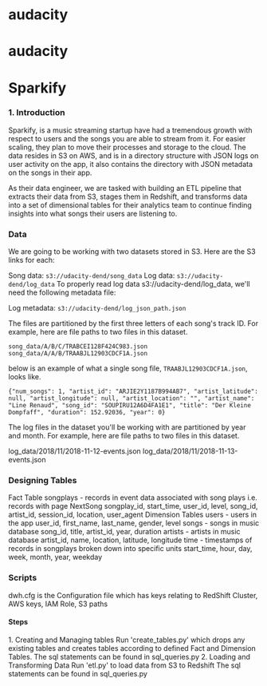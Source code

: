 # audacity
# audacity

<h1>Sparkify</h1>
<h3>1. Introduction</h3>

Sparkify, is a music streaming startup have had a tremendous growth with respect to users and the songs you are able to stream from it. For easier scaling, they plan to move their processes and storage to the cloud. The data resides in S3 on AWS, and is in a directory structure with JSON logs on user activity on the app, it also contains the directory with JSON metadata on the songs in their app.

As their data engineer, we are tasked with building an ETL pipeline that extracts their data from S3, stages them in Redshift, and transforms data into a set of dimensional tables for their analytics team to continue finding insights into what songs their users are listening to.

<h3>Data</h3>


We are going to be working with two datasets stored in S3. Here are the S3 links for each:

Song data: `s3://udacity-dend/song_data`
Log data: `s3://udacity-dend/log_data`
To properly read log data s3://udacity-dend/log_data, we'll need the following metadata file:

Log metadata: `s3://udacity-dend/log_json_path.json`

The files are partitioned by the first three letters of each song's track ID. For example, here are file paths to two files in this dataset.

`song_data/A/B/C/TRABCEI128F424C983.json
song_data/A/A/B/TRAABJL12903CDCF1A.json`

below is an example of what a single song file, `TRAABJL12903CDCF1A.json`, looks like.

`{"num_songs": 1, "artist_id": "ARJIE2Y1187B994AB7", "artist_latitude": null, "artist_longitude": null, "artist_location": "", "artist_name": "Line Renaud", "song_id": "SOUPIRU12A6D4FA1E1", "title": "Der Kleine Dompfaff", "duration": 152.92036, "year": 0}`

The log files in the dataset you'll be working with are partitioned by year and month. For example, here are file paths to two files in this dataset.

log_data/2018/11/2018-11-12-events.json
log_data/2018/11/2018-11-13-events.json

<h3>Designing Tables</h3>
Fact Table
songplays - records in event data associated with song plays i.e. records with page NextSong
songplay_id, start_time, user_id, level, song_id, artist_id, session_id, location, user_agent
Dimension Tables
users - users in the app
user_id, first_name, last_name, gender, level
songs - songs in music database
song_id, title, artist_id, year, duration
artists - artists in music database
artist_id, name, location, latitude, longitude
time - timestamps of records in songplays broken down into specific units
start_time, hour, day, week, month, year, weekday


<h3>Scripts</h3>

dwh.cfg is the Configuration file which has keys relating to RedShift Cluster, AWS keys, IAM Role, S3 paths

<h4>Steps</h4>
1. Creating and Managing tables 
    Run 'create_tables.py' which drops any existing tables and creates tables according to defined Fact and Dimension Tables.
    The sql statements can be found in sql_queries.py
2. Loading and Transforming Data
    Run 'etl.py' to load data from S3 to Redshift
    The sql statements can be found in sql_queries.py
